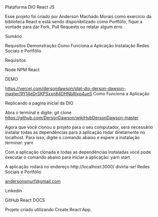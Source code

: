 
Plataforma DIO React JS

Esse projeto foi criado por Anderson Machado Morais como exercício da biblioteca React e está sendo disponibilizado como Portfólio, fique a vontade para dar Fork, Pull Requests ou relatar algum erro.

Sumário

Requisitos
Demonstração
Como Funciona a Aplicação
Instalação
Redes Sociais e Portfólio

Requisitos

Node
NPM
React

DEMO

https://vercel.com/dersondawson/plat-dio-derson-dawson-master/9Y14eDrSKPSxxn84DHNbRixp4ueS Como Funciona a Aplicação

Replicando a pagina inicial da DIO

Abra o terminal e digite: git clone https://github.com/DersonDawson/wikiHubDersonDawson-master

Agora que você clonou o projeto para o seu computador, será necessário instalar todas as dependências para a aplicação rodar diretamente no localhost. Para isso, digite o comando abaixo e espere a instalação terminar: yarn

Com a aplicação clonada e todas as dependências instaladas você pode executar o comando abaixo para iniciar a aplicação: yarn start

A aplicação rodará no endereço http://localhost:3000/ divirta-se! Redes Sociais e Portfólio

andersonsmurf@gmail.com

Linkedin

GitHub React DOCS

Projeto criado utilizando Create React App.
